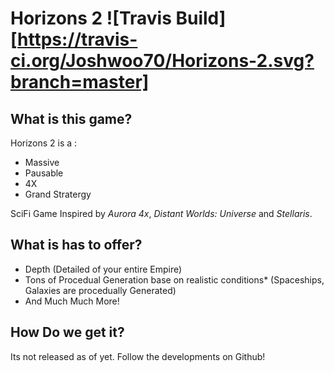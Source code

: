 # Horizons 2 ![Travis Build][https://travis-ci.org/Joshwoo70/Horizons-2.svg?branch=master]
## What is this game?
Horizons 2 is a :
- Massive
- Pausable
- 4X
- Grand Stratergy

SciFi Game Inspired by *Aurora 4x*, *Distant Worlds: Universe* and *Stellaris*.

## What is has to offer?
- Depth (Detailed of your entire Empire)
- Tons of Procedual Generation base on realistic conditions* (Spaceships, Galaxies are procedually Generated)
- And Much Much More!
## How Do we get it?
Its not released as of yet. Follow the developments on Github!
